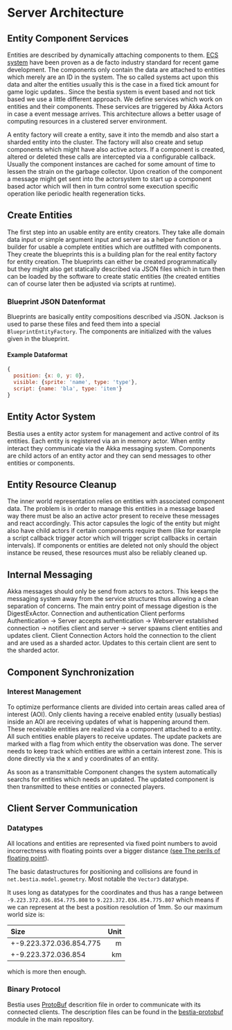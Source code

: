 # Server Architecture

## Entity Component Services

Entities are described by dynamically attaching components to them. [ECS system](https://en.wikipedia.org/wiki/Entity_component_system) have been proven as a de facto industry standard for recent game development. The components only contain the data are attached to entities which merely are an ID in the system. The so called systems act upon this data and alter the entities usually this is the case in a fixed tick amount for game logic updates.. Since the bestia system is event based and not tick based we use a little different approach. We define services which work on entities and their components. These services are triggered by Akka Actors in case a event message arrives. This architecture allows a better usage of computing resources in a clustered server environment.

A entity factory will create a entity, save it into the memdb and also start a sharded entity into the cluster.
The factory will also create and setup components which might have also active actors. If a component is created,
altered or deleted these calls are intercepted via a configurable callback. Usually the component instances are
cached for some amount of time to lessen the strain on the garbage collector. Upon creation of the component a
message might get sent into the actorsystem to start up a component based actor which will then in turn control
some execution specific operation like periodic health regeneration ticks.

## Create Entities

The first step into an usable entity are entity creators. They take alle domain data input or simple argument input
and server as a helper function or a builder for usable a complete entities which are outfitted with components. They
create the blueprints this is a building plan for the real entity factory for entity creation. The blueprints can
either be created programmatically but they might also get statically described via JSON files which in turn then can
be loaded by the software to create static entities (the created entities can of course later then be adjusted via
scripts at runtime).

### Blueprint JSON Datenformat

Blueprints are basically entity compositions described via JSON. Jackson is used to parse these files and feed them
into a special `BlueprintEntityFactory`. The components are initialized with the values given in the blueprint.

#### Example Dataformat

```js
{
  position: {x: 0, y: 0},
  visible: {sprite: 'name', type: 'type'},
  script: {name: 'bla', type: 'item'}
}
```

## Entity Actor System

Bestia uses a entity actor system for management and active control of its entities. Each entity is registered via an in
memory actor. When entity interact they communicate via the Akka messaging system. Components are child actors of an
entity actor and they can send messages to other entities or components.

## Entity Resource Cleanup

The inner world representation relies on entities with associated component data. The problem is in order to manage this
entities in a message based way there must be also an active actor present to receive these messages and react
accordingly. This actor capsules the logic of the entity but might also have child actors if certain components require
them (like for example a script callback trigger actor which will trigger script callbacks in certain intervals). If
components or entities are deleted not only should the object instance be reused, these resources must also be reliably
cleaned up.

## Internal Messaging

Akka messages should only be send from actors to actors. This keeps the messaging system away from the service
structures thus allowing a clean separation of concerns.
The main entry point of message digestion is the DigestExActor. Connection and authentication Client performs
Authentication → Server accepts authentication → Webserver established connection → notifies client and
server → server spawns client entities and updates client.
Client Connection Actors hold the connection to the client and are used as a sharded actor. Updates to this
certain client are sent to the sharded actor.

## Component Synchronization

### Interest Management

To optimize performance clients are divided into certain areas called area of interest (AOI). Only clients having a
receive enabled entity (usually bestias) inside an AOI are receiving updates of what is happening around them. These
receivable entities are realized via a component attached to a entity. All such entities enable players to receive
updates. The update packets are marked with a flag from which entity the observation was done.
The server needs to keep track which entities are within a certain interest zone. This is done directly via the x and y
coordinates of an entity.

As soon as a transmittable Component changes the system automatically searchs for entities which needs an updated. The
updated component is then transmitted to these entities or connected players.

## Client Server Communication

### Datatypes

All locations and entities are represented via fixed point numbers to avoid incorrectness with floating points over a bigger distance [(see The perils of floating point](http://www.stat.cmu.edu/~brian/711/week03/perils-of-floating-point.pdf)).

The basic datastructures for positioning and collisions are found in `net.bestia.model.geometry`. Most notable the `Vector3` datatype.

It uses long as datatypes for the coordinates and thus has a range between `-9.223.372.036.854.775.808` to
`9.223.372.036.854.775.807` which means if we can represent at the best a position resolution of 1mm. So our
maximum world size is:

| Size                    | Unit |
| :---------------------- | ---: |
| +-9.223.372.036.854.775 |    m |
| +-9.223.372.036.854     |   km |

which is more then enough.

### Binary Protocol

Bestia uses [ProtoBuf](https://developers.google.com/protocol-buffers) descrition file in order to communicate with its connected clients. The description files can be found in the [bestia-protobuf](https://github.com/tfelix/bestia-behemoth/tree/master/bestia-proto-messages) module in the main repository.